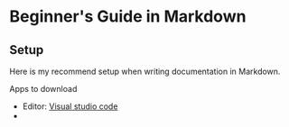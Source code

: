 # Beginner's Guide in Markdown

## Setup
Here is my recommend setup when writing documentation in Markdown.

Apps to download
* Editor: [Visual studio code](https://code.visualstudio.com/)
* 